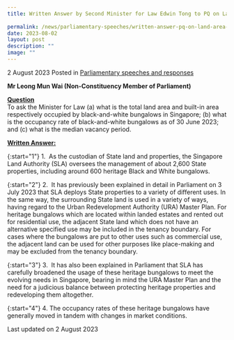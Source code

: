 ```yaml
---
title: Written Answer by Second Minister for Law Edwin Tong to PQ on Land Area Occupied by Black-and-White Bungalows and Occupancy Rate
 
permalink: /news/parliamentary-speeches/written-answer-pq-on-land-area-occupied-by-black-and-white-bungalows-and-occupancy-rate/
date: 2023-08-02
layout: post
description: ""
image: ""
---
```

2 August 2023 Posted in [Parliamentary speeches and responses](/news/parliamentary-speeches) 

<b>Mr Leong Mun Wai (Non-Constituency Member of Parliament)</b>

<b><u>Question</u></b>
<br>To ask the Minister for Law (a) what is the total land area and built-in area respectively occupied by black-and-white bungalows in Singapore; (b) what is the occupancy rate of black-and-white bungalows as of 30 June 2023; and (c) what is the median vacancy period.

<b><u>Written Answer:</u></b>

{:start="1"}
1.&nbsp; As the custodian of State land and properties, the Singapore Land Authority (SLA) oversees the management of about 2,600 State properties, including around 600 heritage Black and White bungalows.

{:start="2"}
2.&nbsp; It has previously been explained in detail in Parliament on 3 July 2023 that SLA deploys State properties to a variety of different uses. In the same way, the surrounding State land is used in a variety of ways, having regard to the Urban Redevelopment Authority (URA) Master Plan. For heritage bungalows which are located within landed estates and rented out for residential use, the adjacent State land which does not have an alternative specified use may be included in the tenancy boundary. For cases where the bungalows are put to other uses such as commercial use, the adjacent land can be used for other purposes like place-making and may be excluded from the tenancy boundary.

{:start="3"}
3.&nbsp; It has also been explained in Parliament that SLA has carefully broadened the usage of these heritage bungalows to meet the evolving needs in Singapore, bearing in mind the URA Master Plan and the need for a judicious balance between protecting heritage properties and redeveloping them altogether.

{:start="4"}
4. The occupancy rates of these heritage bungalows have generally moved in tandem with changes in market conditions.

<p class="right-side-updated">Last updated on 2 August 2023</p>
